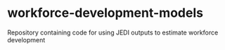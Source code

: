 # workforce-development-models
Repository containing code for using JEDI outputs to estimate workforce development
